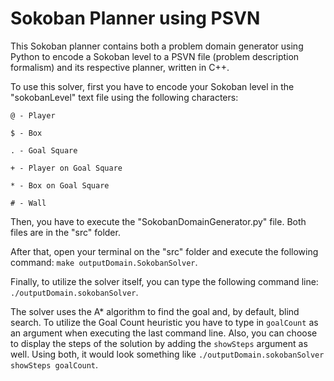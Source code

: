 # Sokoban Planner using PSVN

This Sokoban planner contains both a problem domain generator using Python to encode a Sokoban level to a PSVN file (problem description formalism) and its respective planner, written in C++.

To use this solver, first you have to encode your Sokoban level in the "sokobanLevel" text file using the following characters:

```
@ - Player

$ - Box

. - Goal Square

+ - Player on Goal Square

* - Box on Goal Square

# - Wall
```
Then, you have to execute the "SokobanDomainGenerator.py" file. Both files are in the "src" folder.

After that, open your terminal on the "src" folder and execute the following command: `make outputDomain.SokobanSolver`.

Finally, to utilize the solver itself, you can type the following command line: `./outputDomain.sokobanSolver`.

The solver uses the A* algorithm to find the goal and, by default, blind search. To utilize the Goal Count heuristic you have to type in `goalCount` as an argument when executing the last command line. Also, you can choose to display the steps of the solution by adding the `showSteps` argument as well. Using both, it would look something like `./outputDomain.sokobanSolver showSteps goalCount`.
